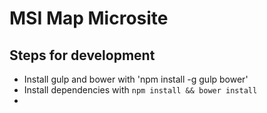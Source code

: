 # MSI Map Microsite

## Steps for development
- Install gulp and bower with 'npm install -g  gulp bower'
- Install dependencies with `npm install && bower install`
-
